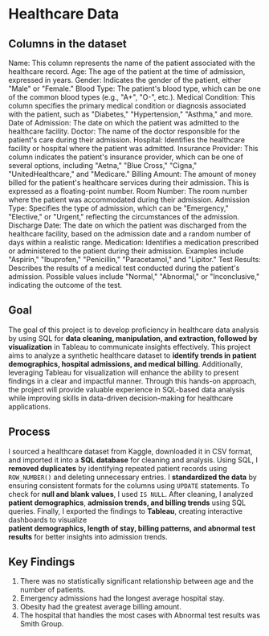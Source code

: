 # Healthcare Data

## Columns in the dataset


Name: This column represents the name of the patient associated with the healthcare record.
Age: The age of the patient at the time of admission, expressed in years.
Gender: Indicates the gender of the patient, either "Male" or "Female."
Blood Type: The patient's blood type, which can be one of the common blood types (e.g., "A+", "O-", etc.).
Medical Condition: This column specifies the primary medical condition or diagnosis associated with the patient, such as "Diabetes," "Hypertension," "Asthma," and more.
Date of Admission: The date on which the patient was admitted to the healthcare facility.
Doctor: The name of the doctor responsible for the patient's care during their admission.
Hospital: Identifies the healthcare facility or hospital where the patient was admitted.
Insurance Provider: This column indicates the patient's insurance provider, which can be one of several options, including "Aetna," "Blue Cross," "Cigna," "UnitedHealthcare," and "Medicare."
Billing Amount: The amount of money billed for the patient's healthcare services during their admission. This is expressed as a floating-point number.
Room Number: The room number where the patient was accommodated during their admission.
Admission Type: Specifies the type of admission, which can be "Emergency," "Elective," or "Urgent," reflecting the circumstances of the admission.
Discharge Date: The date on which the patient was discharged from the healthcare facility, based on the admission date and a random number of days within a realistic range.
Medication: Identifies a medication prescribed or administered to the patient during their admission. Examples include "Aspirin," "Ibuprofen," "Penicillin," "Paracetamol," and "Lipitor."
Test Results: Describes the results of a medical test conducted during the patient's admission. Possible values include "Normal," "Abnormal," or "Inconclusive," indicating the outcome of the test.

## Goal

The goal of this project is to develop proficiency in healthcare data analysis by using SQL for **data cleaning, manipulation, and extraction, followed by visualization** in Tableau to communicate insights effectively. 
This project aims to analyze a synthetic healthcare dataset to **identify trends in patient demographics, hospital admissions, and medical billing**. Additionally, leveraging Tableau for visualization will enhance the 
ability to present findings in a clear and impactful manner. Through this hands-on approach, the project will provide valuable experience in SQL-based data analysis while improving skills in data-driven decision-making for healthcare applications.


## Process

I sourced a healthcare dataset from Kaggle, downloaded it in CSV format, and imported it into a **SQL database** for cleaning and analysis. Using SQL, I **removed duplicates** by identifying repeated patient records 
using `ROW_NUMBER()` and deleting unnecessary entries. I **standardized the data** by ensuring consistent formats for the columns using `UPDATE` statements. To check for **null and blank values**, I used `IS NULL`. 
After cleaning, I analyzed **patient demographics**, **admission trends, and billing trends** using SQL queries. Finally, I exported the findings to **Tableau**, creating interactive dashboards to visualize  
**patient demographics, length of stay, billing patterns, and abnormal test results** for better insights into admission trends.


## Key Findings
1. There was no statistically significant relationship between age and the number of patients.
2. Emergency admissions had the longest average hospital stay. 
3. Obesity had the greatest average billing amount.
4. The hospital that handles the most cases with Abnormal test results was Smith Group.

